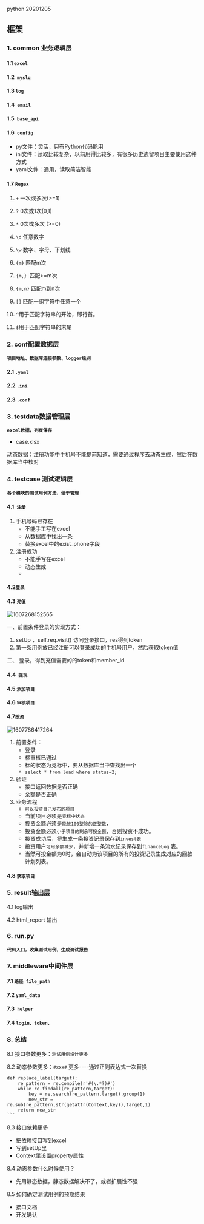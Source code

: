 python 20201205

## 框架
### 1. common 业务逻辑层

#### 1.1 `excel`

#### 1.2` myslq`

#### 1.3 `log`

#### 1.4` email`

#### 1.5` base_api`

#### 1.6` config`

- py文件：灵活，只有Python代码能用
- ini文件：读取比较复杂，以前用得比较多，有很多历史遗留项目主要使用这种方式
- yaml文件：通用，读取简洁智能

#### 1.7 `Regex`

1. `+`  一次或多次(>=1)
2. `?` 0次或1次(0,1)

3. `*` 0次或多次 (>=0)
4. `\d` 任意数字
5. `\w` 数字、字母、下划线
6. `{m}` 匹配m次
7. `{m,} `匹配>=m次
8. `{m,n}` 匹配m到n次

9. `[]` 匹配一组字符中任意一个
10. `^`用于匹配字符串的开始，即行首。
11. `$`用于匹配字符串的末尾

### 2. conf配置数据层

**`项目地址、数据库连接参数、logger级别`**

#### 2.1 `.yaml`

#### 2.2 `.ini`

#### 2.3 `.conf`

### 3. testdata数据管理层

**`excel数据，列表保存`**

  - case.xlsx

动态数据：注册功能中手机号不能提前知道，需要通过程序去动态生成，然后在数据库当中核对



### 4. testcase 测试逻辑层

**`各个模块的测试用例方法，便于管理`**

#### 4.1` 注册`

1. 手机号码已存在
   - 不能手工写在excel
   - 从数据库中找出一条
   - 替换excel中的exist_phone字段
2. 注册成功
   - 不能手写在excel
   - 动态生成
   - 

#### 4.2`登录`

#### 4.3 `充值`

![1607268152565](C:\Users\liujie666\AppData\Roaming\Typora\typora-user-images\1607268152565.png)

 一、前置条件登录的实现方式：

1. setUp ，self.req.visit() 访问登录接口，res得到token
2. 第一条用例放已经注册可以登录成功的手机号用户，然后获取token值

二、 登录，得到充值需要的的token和member_id

#### 4.4` 提现`

#### 4.5 `添加项目`

#### 4.6 `审核项目`

#### 4.7`投资`

![1607786417264](C:\Users\liujie666\AppData\Roaming\Typora\typora-user-images\1607786417264.png)

1. 前置条件：
   - 登录
   - 标审核已通过
   - 标的状态为竞标中，要从数据库当中查找出一个
   - `select * from load where status=2;`
2. 验证
   - 接口返回数据是否正确
   - 余额是否正确
3. 业务流程
   - `可以投资自己发布的项目`
   - 当前项目必须是`竞标中状态`
   - 投资金额必须是`能被100整除的正整数`，
   - 投资金额必须`小于项目的剩余可投金额`，否则投资不成功。
   - 投资成功后，将生成一条投资记录保存到`invest表`
   - 投资用户`可用余额减少`，并新增一条流水记录保存到`financeLog` 表。
   - 当然可投金额为0时，会自动为该项目的所有的投资记录生成对应的回款计划列表。

#### 4.8 `获取项目`

### 5. result输出层

4.1 log输出

4.2 html_report 输出

### 6. run.py

**`代码入口，收集测试用例，生成测试报告`**

### 7. middleware中间件层

#### 7.1 `路径 file_path`

#### 7.2 `yaml_data `

#### 7.3` helper`

#### 7.4 `login、token、`

### 8. 总结

8.1 接口参数更多：`测试用例设计更多`

8.2 动态参数更多：`#xxx#` 更多----通过正则表达式一次替换

```
def replace_label(target):
    re_pattern = re.compile(r'#(\.*?)#')
    while re.findall(re_pattern,target):
        key = re.search(re_pattern,target).group(1)
        new_str = re.sub(re_pattern,str(getattr(Context,key)),target,1)
    return new_str
​```
```

8.3 接口依赖更多

- 把依赖接口写到excel
- 写到setUp里
- Context里设置property属性

8.4 动态参数什么时候使用？

- 先用静态数据，静态数据解决不了，或者扩展性不强

8.5 如何确定测试用例的预期结果

- 接口文档
- 开发确认









